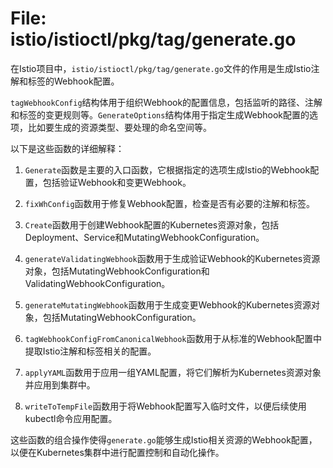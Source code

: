 # File: istio/istioctl/pkg/tag/generate.go

在Istio项目中，`istio/istioctl/pkg/tag/generate.go`文件的作用是生成Istio注解和标签的Webhook配置。

`tagWebhookConfig`结构体用于组织Webhook的配置信息，包括监听的路径、注解和标签的变更规则等。`GenerateOptions`结构体用于指定生成Webhook配置的选项，比如要生成的资源类型、要处理的命名空间等。

以下是这些函数的详细解释：

1. `Generate`函数是主要的入口函数，它根据指定的选项生成Istio的Webhook配置，包括验证Webhook和变更Webhook。

2. `fixWhConfig`函数用于修复Webhook配置，检查是否有必要的注解和标签。

3. `Create`函数用于创建Webhook配置的Kubernetes资源对象，包括Deployment、Service和MutatingWebhookConfiguration。

4. `generateValidatingWebhook`函数用于生成验证Webhook的Kubernetes资源对象，包括MutatingWebhookConfiguration和ValidatingWebhookConfiguration。

5. `generateMutatingWebhook`函数用于生成变更Webhook的Kubernetes资源对象，包括MutatingWebhookConfiguration。

6. `tagWebhookConfigFromCanonicalWebhook`函数用于从标准的Webhook配置中提取Istio注解和标签相关的配置。

7. `applyYAML`函数用于应用一组YAML配置，将它们解析为Kubernetes资源对象并应用到集群中。

8. `writeToTempFile`函数用于将Webhook配置写入临时文件，以便后续使用kubectl命令应用配置。

这些函数的组合操作使得`generate.go`能够生成Istio相关资源的Webhook配置，以便在Kubernetes集群中进行配置控制和自动化操作。

